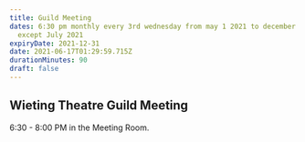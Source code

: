 ```yaml
---
title: Guild Meeting
dates: 6:30 pm monthly every 3rd wednesday from may 1 2021 to december 31 2021
  except July 2021
expiryDate: 2021-12-31
date: 2021-06-17T01:29:59.715Z
durationMinutes: 90
draft: false
---
```

## Wieting Theatre Guild Meeting  
6:30 - 8:00 PM in the Meeting Room.
